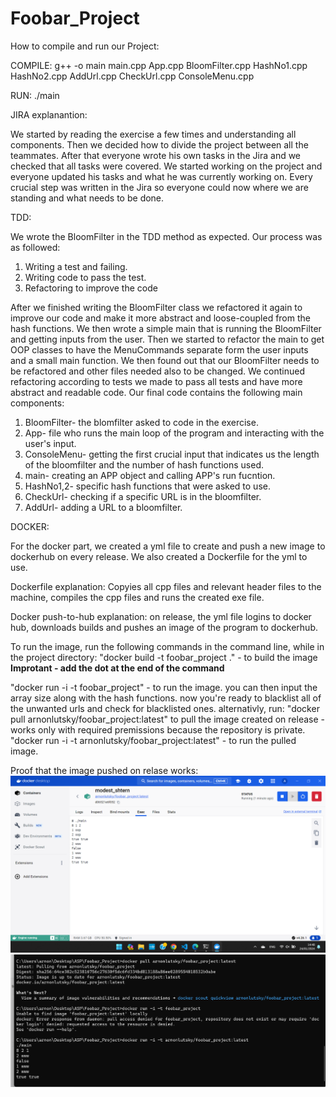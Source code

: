 # Foobar_Project

How to compile and run our Project:

COMPILE: g++ -o main main.cpp App.cpp  BloomFilter.cpp HashNo1.cpp HashNo2.cpp AddUrl.cpp CheckUrl.cpp ConsoleMenu.cpp

RUN:  ./main

JIRA explanantion:

We started by reading the exercise a few times and understanding all components.
Then we decided how to divide the project between all the teammates.
After that everyone wrote his own tasks in the Jira and we checked that all tasks were covered.
We started working on the project and everyone updated his tasks and what he was currently working on.
Every crucial step was written in the Jira so everyone could now where we are standing and what needs to be done.

TDD:

We wrote the BloomFilter in the TDD method as expected.
Our process was as followed:
1. Writing a test and failing.
2. Writing code to pass the test.
3. Refactoring to improve the code


After we finished writing the BloomFilter class we refactored it again to improve our code and make it more abstract and loose-coupled from the hash functions.
We then wrote a simple main that is running the BloomFilter and getting inputs from the user.
Then we started to refactor the main to get OOP classes to have the MenuCommands separate form the user 
inputs and a small main function.
We then found out that our BloomFilter needs to be refactored and other files needed also to 
be changed.
We continued refactoring according to tests we made to pass all tests and have more abstract and readable code.
Our final code contains the following main components: 
1. BloomFilter- the blomfilter asked to code in the exercise.
2. App- file who runs the main loop of the program and interacting with the user's input.
3. ConsoleMenu- getting the first crucial input that indicates us the length of the bloomfilter and the number of hash functions used.
4. main- creating an APP object and calling APP's run fucntion.
5. HashNo1,2- specific hash functions that were asked to use.
6. CheckUrl- checking if a specific URL is in the bloomfilter.
7. AddUrl- adding a URL to a bloomfilter.


DOCKER:

For the docker part, we created a yml file to create and push a new image to dockerhub on every release.
We also created a Dockerfile for the yml to use.

Dockerfile explanation: 
Copyies all cpp files and relevant header files to the machine, compiles the cpp files and runs the created exe file.

Docker push-to-hub explanation:
on release, the yml file logins to docker hub, downloads builds and pushes an image of the program to dockerhub.

To run the image, run the following commands in the command line, while in the project directory:
"docker build -t foobar_project ." - to build the image **Improtant - add the dot at the end of the command**

"docker run -i -t foobar_project" - to run the image. you can then input the array size along with the hash functions.
now you're ready to blacklist all of the unwanted urls and check for blacklisted ones.
alternativly, run:
"docker pull arnonlutsky/foobar_project:latest" to pull the image created on release - works only with required premissions because the repository is private.
"docker run -i -t arnonlutsky/foobar_project:latest" - to run the pulled image.

Proof that the image pushed on relase works:
![](proof/proof1.png)
![](proof/proof2.png)

